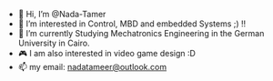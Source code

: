 - 👋 Hi, I’m @Nada-Tamer
- 👀 I’m interested in Control, MBD and embedded Systems ;) !!
- 🌱 I’m currently Studying Mechatronics Engineering in the German University in Cairo.
- 🎮 I am also interested in video game design :D 
- 📫 my email: nadatameer@outlook.com


